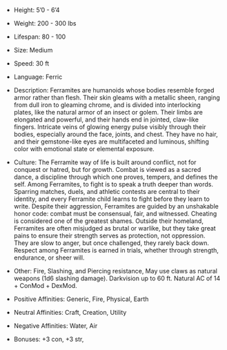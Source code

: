 - Height: 5’0 - 6’4
    
- Weight: 200 - 300 lbs
    
- Lifespan: 80 - 100
    
- Size: Medium
    
- Speed: 30 ft
    
- Language: Ferric
    
- Description: Ferramites are humanoids whose bodies resemble forged armor rather than flesh. Their skin gleams with a metallic sheen, ranging from dull iron to gleaming chrome, and is divided into interlocking plates, like the natural armor of an insect or golem. Their limbs are elongated and powerful, and their hands end in jointed, claw-like fingers. Intricate veins of glowing energy pulse visibly through their bodies, especially around the face, joints, and chest. They have no hair, and their gemstone-like eyes are multifaceted and luminous, shifting color with emotional state or elemental exposure.
    
- Culture: The Ferramite way of life is built around conflict, not for conquest or hatred, but for growth. Combat is viewed as a sacred dance, a discipline through which one proves, tempers, and defines the self. Among Ferramites, to fight is to speak a truth deeper than words. Sparring matches, duels, and athletic contests are central to their identity, and every Ferramite child learns to fight before they learn to write. Despite their aggression, Ferramites are guided by an unshakable honor code: combat must be consensual, fair, and witnessed. Cheating is considered one of the greatest shames. Outside their homeland, Ferramites are often misjudged as brutal or warlike, but they take great pains to ensure their strength serves as protection, not oppression. They are slow to anger, but once challenged, they rarely back down. Respect among Ferramites is earned in trials, whether through strength, endurance, or sheer will. 
    
- Other: Fire, Slashing, and Piercing resistance, May use claws as natural weapons (1d6 slashing damage). Darkvision up to 60 ft. Natural AC of 14 + ConMod + DexMod.
    
- Positive Affinities: Generic, Fire, Physical, Earth
    
- Neutral Affinities: Craft, Creation, Utility
    
- Negative Affinities: Water, Air
    
- Bonuses: +3 con, +3 str,